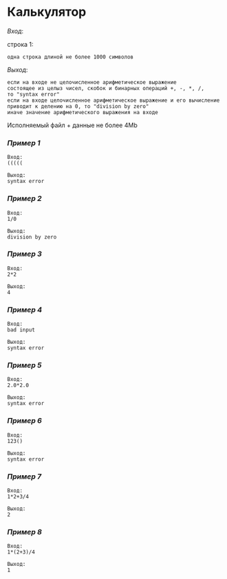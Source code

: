 # **Калькулятор**

*Вход*:

строка 1:

	одна строка длиной не более 1000 символов

*Выход*:

	если на входе не целочисленное арифметическое выражение
	состоящее из целыз чисел, скобок и бинарных операций +, -, *, /,
	то "syntax error"
	если на входе целочисленное арифметическое выражение и его вычисление
	приводит к делению на 0, то "division by zero"
	иначе значение арифметического выражения на входе

Исполняемый файл + данные не более 4Mb

### *Пример 1*
	Вход:
	(((((

	Выход:
	syntax error

### *Пример 2*
	Вход:
	1/0

	Выход:
	division by zero

### *Пример 3*
	Вход:
	2*2

	Выход:
	4

### *Пример 4*
	Вход:
	bad input

	Выход:
	syntax error

### *Пример 5*
	Вход:
	2.0*2.0

	Выход:
	syntax error

### *Пример 6*
	Вход:
	123()

	Выход:
	syntax error

### *Пример 7*
	Вход:
	1*2+3/4

	Выход:
	2

### *Пример 8*
	Вход:
	1*(2+3)/4
	
	Выход:
	1